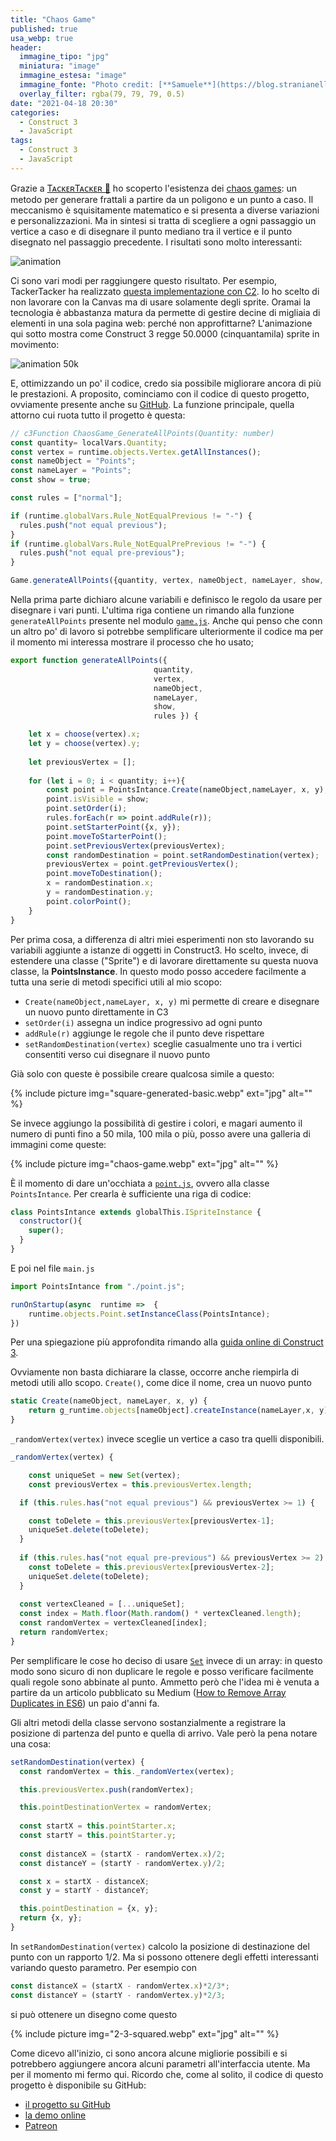 ```yaml
---
title: "Chaos Game"
published: true
usa_webp: true
header:
  immagine_tipo: "jpg"
  miniatura: "image"
  immagine_estesa: "image"
  immagine_fonte: "Photo credit: [**Samuele**](https://blog.stranianelli.com/)"
  overlay_filter: rgba(79, 79, 79, 0.5)
date: "2021-04-18 20:30"
categories:
  - Construct 3
  - JavaScript
tags:
  - Construct 3
  - JavaScript
---
```


Grazie a [TᴀᴄᴋᴇʀTᴀᴄᴋᴇʀ 🐰](https://twitter.com/2xTacker) ho scoperto l'esistenza dei [chaos games](https://en.wikipedia.org/wiki/Chaos_game): un metodo per generare frattali a partire da un poligono e un punto a caso. Il meccanismo è squisitamente matematico e si presenta a diverse variazioni e personalizzazioni. Ma in sintesi si tratta di scegliere a ogni passaggio un vertice a caso e di disegnare il punto mediano tra il vertice e il punto disegnato nel passaggio precedente. I risultati sono molto interessanti:

![animation](https://raw.githubusercontent.com/el3um4s/strani-anelli-blog/master/_posts/2021/2021-04-18-chaos-game/animation.gif)

Ci sono vari modi per raggiungere questo risultato. Per esempio, TackerTacker ha realizzato [questa implementazione con C2](https://chaosgame.netlify.app/). Io ho scelto di non lavorare con la Canvas ma di usare solamente degli sprite. Oramai la tecnologia è abbastanza matura da permette di gestire decine di migliaia di elementi in una sola pagina web: perché non approfittarne? L'animazione qui sotto mostra come Construct 3 regge 50.0000 (cinquantamila) sprite in movimento:

![animation 50k](https://raw.githubusercontent.com/el3um4s/strani-anelli-blog/master/_posts/2021/2021-04-18-chaos-game/chaos-game-test-06-50kpoints.gif)

E, ottimizzando un po' il codice, credo sia possibile migliorare ancora di più le prestazioni. A proposito, cominciamo con il codice di questo progetto, ovviamente presente anche su [GitHub](https://github.com/el3um4s/construct-demo). La funzione principale, quella attorno cui ruota tutto il progetto è questa:

```js
// c3Function ChaosGame_GenerateAllPoints(Quantity: number)
const quantity= localVars.Quantity;
const vertex = runtime.objects.Vertex.getAllInstances();
const nameObject = "Points";
const nameLayer = "Points";
const show = true;

const rules = ["normal"];

if (runtime.globalVars.Rule_NotEqualPrevious != "-") {
  rules.push("not equal previous");
}
if (runtime.globalVars.Rule_NotEqualPrePrevious != "-") {
  rules.push("not equal pre-previous");
}

Game.generateAllPoints({quantity, vertex, nameObject, nameLayer, show, rules});
```

Nella prima parte dichiaro alcune variabili e definisco le regolo da usare per disegnare i vari punti. L'ultima riga contiene un rimando alla funzione `generateAllPoints` presente nel modulo [`game.js`](https://github.com/el3um4s/construct-demo/blob/master/template/019-chaos-game/source/files/scripts/game.js). Anche qui penso che conn un altro po' di lavoro si potrebbe semplificare ulteriormente il codice ma per il momento mi interessa mostrare il processo che ho usato;

```js
export function generateAllPoints({ 
                                quantity,
                                vertex, 
                                nameObject, 
                                nameLayer, 
                                show, 
                                rules }) {

	let x = choose(vertex).x;
	let y = choose(vertex).y;
	
	let previousVertex = [];
	
	for (let i = 0; i < quantity; i++){
		const point = PointsIntance.Create(nameObject,nameLayer, x, y);
		point.isVisible = show;
		point.setOrder(i);
		rules.forEach(r => point.addRule(r));
		point.setStarterPoint({x, y});
 		point.moveToStarterPoint();
		point.setPreviousVertex(previousVertex);
		const randomDestination = point.setRandomDestination(vertex);
		previousVertex = point.getPreviousVertex();
 		point.moveToDestination();
		x = randomDestination.x;
		y = randomDestination.y;
		point.colorPoint();
	}	
}
```

Per prima cosa, a differenza di altri miei esperimenti non sto lavorando su variabili aggiunte a istanze di oggetti in Construct3. Ho scelto, invece, di estendere una classe ("Sprite") e di lavorare direttamente su questa nuova classe, la **PointsInstance**. In questo modo posso accedere facilmente a tutta una serie di metodi specifici utili al mio scopo:

- `Create(nameObject,nameLayer, x, y)` mi permette di creare e disegnare un nuovo punto direttamente in C3
- `setOrder(i)` assegna un indice progressivo ad ogni punto
- `addRule(r)` aggiunge le regole che il punto deve rispettare
- `setRandomDestination(vertex)` sceglie casualmente uno tra i vertici consentiti verso cui disegnare il nuovo punto

Già solo con queste è possibile creare qualcosa simile a questo:

{% include picture img="square-generated-basic.webp" ext="jpg" alt="" %}

Se invece aggiungo la possibilità di gestire i colori, e magari aumento il numero di punti fino a 50 mila, 100 mila o più, posso avere una galleria di immagini come queste:

{% include picture img="chaos-game.webp" ext="jpg" alt="" %}

È il momento di dare un'occhiata a [`point.js`](https://github.com/el3um4s/construct-demo/blob/master/template/019-chaos-game/source/files/scripts/point.js), ovvero alla classe `PointsIntance`. Per crearla è sufficiente una riga di codice:

```js
class PointsIntance extends globalThis.ISpriteInstance {
  constructor(){
    super();
  }
}
```

E poi nel file `main.js`

```js
import PointsIntance from "./point.js";

runOnStartup(async  runtime =>  { 
	runtime.objects.Point.setInstanceClass(PointsIntance);
})
```

Per una spiegazione più approfondita rimando alla [guida online di Construct 3](https://www.construct.net/en/make-games/manuals/construct-3/scripting/guides/subclassing-instances).

Ovviamente non basta dichiarare la classe, occorre anche riempirla di metodi utili allo scopo. `Create()`, come dice il nome, crea un nuovo punto

```js
static Create(nameObject, nameLayer, x, y) {
	return g_runtime.objects[nameObject].createInstance(nameLayer,x, y);
}
```

`_randomVertex(vertex)` invece sceglie un vertice a caso tra quelli disponibili.

```js
_randomVertex(vertex) {

	const uniqueSet = new Set(vertex);
	const previousVertex = this.previousVertex.length;

  if (this.rules.has("not equal previous") && previousVertex >= 1) {

    const toDelete = this.previousVertex[previousVertex-1];
    uniqueSet.delete(toDelete);
  }
      
  if (this.rules.has("not equal pre-previous") && previousVertex >= 2) {
    const toDelete = this.previousVertex[previousVertex-2];
    uniqueSet.delete(toDelete);
  }
  
  const vertexCleaned = [...uniqueSet];
  const index = Math.floor(Math.random() * vertexCleaned.length);
  const randomVertex = vertexCleaned[index];
  return randomVertex;
}
```

Per semplificare le cose ho deciso di usare [`Set`](https://developer.mozilla.org/en-US/docs/Web/JavaScript/Reference/Global_Objects/Set) invece di un array: in questo modo sono sicuro di non duplicare le regole e posso verificare facilmente quali regole sono abbinate al punto. Ammetto però che l'idea mi è venuta a partire da un articolo pubblicato su Medium ([How to Remove Array Duplicates in ES6](https://medium.com/dailyjs/how-to-remove-array-duplicates-in-es6-5daa8789641c)) un paio d'anni fa.

Gli altri metodi della classe servono sostanzialmente a registrare la posizione di partenza del punto e quella di arrivo. Vale però la pena notare una cosa:

```js
setRandomDestination(vertex) {
  const randomVertex = this._randomVertex(vertex);

  this.previousVertex.push(randomVertex);

  this.pointDestinationVertex = randomVertex;
  
  const startX = this.pointStarter.x;
  const startY = this.pointStarter.y;
  
  const distanceX = (startX - randomVertex.x)/2;
  const distanceY = (startY - randomVertex.y)/2;

  const x = startX - distanceX;
  const y = startY - distanceY;

  this.pointDestination = {x, y};
  return {x, y};
}
```

In `setRandomDestination(vertex)` calcolo la posizione di destinazione del punto con un rapporto 1/2. Ma si possono ottenere degli effetti interessanti variando questo parametro. Per esempio con

```js
const distanceX = (startX - randomVertex.x)*2/3*;
const distanceY = (startY - randomVertex.y)*2/3;
```

si può ottenere un disegno come questo

{% include picture img="2-3-squared.webp" ext="jpg" alt="" %}

Come dicevo all'inizio, ci sono ancora alcune migliorie possibili e si potrebbero aggiungere ancora alcuni parametri all'interfaccia utente. Ma per il momento mi fermo qui. Ricordo che, come al solito, il codice di questo progetto è disponibile su GitHub:

- [il progetto su GitHub](https://github.com/el3um4s/construct-demo)
- [la demo online](https://c3demo.stranianelli.com/template/019-chaos-game/demo/)
- [Patreon](https://www.patreon.com/el3um4s)
